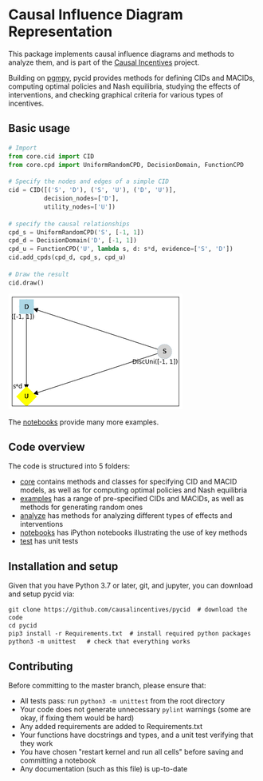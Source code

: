 # Causal Influence Diagram Representation

This package implements causal influence diagrams and methods to analyze them, and is part of the
[Causal Incentives](https://causalincentives.com) project.

Building on [pgmpy](https://pgmpy.org/), pycid provides methods for 
defining CIDs and MACIDs, 
computing optimal policies and Nash equilibria,
studying the effects of interventions, and
checking graphical criteria for various types of incentives. 

## Basic usage

```python
# Import
from core.cid import CID
from core.cpd import UniformRandomCPD, DecisionDomain, FunctionCPD

# Specify the nodes and edges of a simple CID
cid = CID([('S', 'D'), ('S', 'U'), ('D', 'U')],
          decision_nodes=['D'],
          utility_nodes=['U'])

# specify the causal relationships
cpd_s = UniformRandomCPD('S', [-1, 1])
cpd_d = DecisionDomain('D', [-1, 1])
cpd_u = FunctionCPD('U', lambda s, d: s*d, evidence=['S', 'D'])
cid.add_cpds(cpd_d, cpd_s, cpd_u)

# Draw the result
cid.draw()
```

![image](./image.png "")

The [notebooks](./notebooks) provide many more examples.

## Code overview

The code is structured into 5 folders:
* [core](./core) contains methods and classes for specifying CID and MACID models, 
  as well as for computing optimal policies and Nash equilibria
* [examples](./examples) has a range of pre-specified CIDs and MACIDs, 
  as well as methods for generating random ones
* [analyze](./analyze) has methods for analyzing different types of effects and interventions
* [notebooks](./notebooks) has iPython notebooks illustrating the use of key methods
* [test](./test) has unit tests

## Installation and setup

Given that you have Python 3.7 or later, git, and jupyter, 
you can download and setup pycid via:

```shell
git clone https://github.com/causalincentives/pycid  # download the code
cd pycid
pip3 install -r Requirements.txt  # install required python packages
python3 -m unittest   # check that everything works
```

## Contributing

Before committing to the master branch, please ensure that:
* All tests pass: run `python3 -m unittest` from the root directory
* Your code does not generate unnecessary `pylint` warnings 
  (some are okay, if fixing them would be hard)
* Any added requirements are added to Requirements.txt
* Your functions have docstrings and types, and a unit test verifying that they work
* You have chosen "restart kernel and run all cells" before saving and committing a notebook
* Any documentation (such as this file) is up-to-date